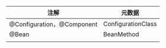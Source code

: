 | 注解                       | 元数据             |
| -------------------------- | ------------------ |
| @Configuration，@Component | ConfigurationClass |
| @Bean                      | BeanMethod         |
|                            |                    |

